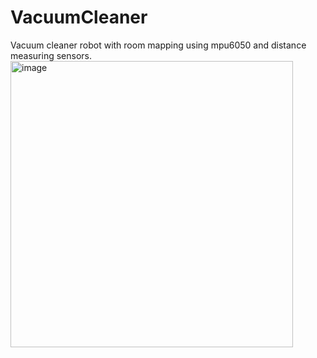 # VacuumCleaner
Vacuum cleaner robot with room mapping using mpu6050 and distance measuring sensors.
 <img width="452" height="458" alt="image" src="https://github.com/user-attachments/assets/36464427-6b92-4dfa-bff2-73d7dd23bfe8" />
